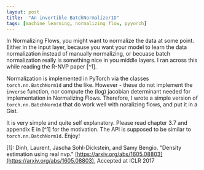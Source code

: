 ```yaml
---
layout: post
title:  "An invertible BatchNormalizer1D"
tags: [machine learning, normalizing flow, pyyorch]
---
```


In Normalizing Flows, you might want to normalize the data at some point. 
Either in the input layer, because you want your model to learn the data normalization instead of manually normalizing, or becuase batch normalization really is something nice in you middle layers. 
I ran across this while reading the R-NVP paper [^1]. 

Normalization is implemented in PyTorch via the classes `torch.nn.BatchNorm1d` and the like. However - these do not implement the `inverse` function, nor compute the (log) jacobian determinant needed for implementation in Normalizing Flows. Therefore, I wrote a simple version of `torch.nn.BatchNorm1d` that do work well with noralizing flows, and put it in a Gist.

<script src="https://gist.github.com/el-hult/06d838b2efb3920a30917afcf9327bb4.js"></script>

It is very simple and quite self explanatory. Please read chapter 3.7 and appendix E in [^1] for the motivation. The API is supposed to be similar to `torch.nn.BatchNorm1d`. Enjoy!


[1]: Dinh, Laurent, Jascha Sohl-Dickstein, and Samy Bengio. "Density estimation using real nvp." [https://arxiv.org/abs/1605.08803](https://arxiv.org/abs/1605.08803), Accepted at ICLR 2017 
